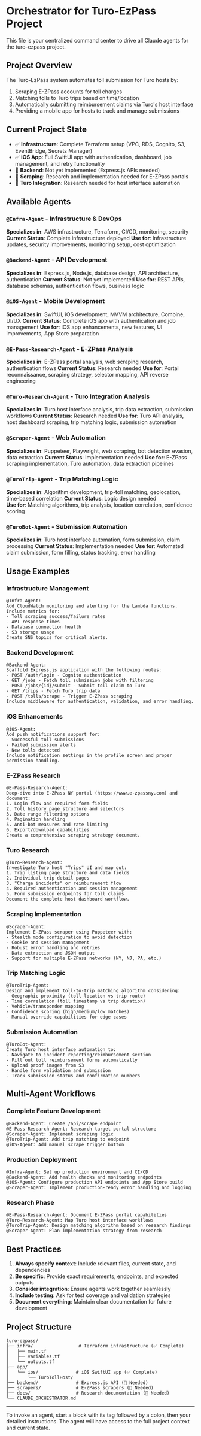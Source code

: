 # Orchestrator for Turo-EzPass Project

This file is your centralized command center to drive all Claude agents for the turo-ezpass project.  

## Project Overview
The Turo-EzPass system automates toll submission for Turo hosts by:
1. Scraping E-ZPass accounts for toll charges
2. Matching tolls to Turo trips based on time/location
3. Automatically submitting reimbursement claims via Turo's host interface
4. Providing a mobile app for hosts to track and manage submissions

## Current Project State
- ✅ **Infrastructure**: Complete Terraform setup (VPC, RDS, Cognito, S3, EventBridge, Secrets Manager)
- ✅ **iOS App**: Full SwiftUI app with authentication, dashboard, job management, and retry functionality
- 🔄 **Backend**: Not yet implemented (Express.js APIs needed)
- 🔄 **Scraping**: Research and implementation needed for E-ZPass portals
- 🔄 **Turo Integration**: Research needed for host interface automation

## Available Agents

### `@Infra-Agent` - Infrastructure & DevOps
**Specializes in**: AWS infrastructure, Terraform, CI/CD, monitoring, security
**Current Status**: Complete infrastructure deployed
**Use for**: Infrastructure updates, security improvements, monitoring setup, cost optimization

### `@Backend-Agent` - API Development  
**Specializes in**: Express.js, Node.js, database design, API architecture, authentication
**Current Status**: Not yet implemented
**Use for**: REST APIs, database schemas, authentication flows, business logic

### `@iOS-Agent` - Mobile Development
**Specializes in**: SwiftUI, iOS development, MVVM architecture, Combine, UI/UX
**Current Status**: Complete iOS app with authentication and job management
**Use for**: iOS app enhancements, new features, UI improvements, App Store preparation

### `@E-Pass-Research-Agent` - E-ZPass Analysis
**Specializes in**: E-ZPass portal analysis, web scraping research, authentication flows
**Current Status**: Research needed
**Use for**: Portal reconnaissance, scraping strategy, selector mapping, API reverse engineering

### `@Turo-Research-Agent` - Turo Integration Analysis  
**Specializes in**: Turo host interface analysis, trip data extraction, submission workflows
**Current Status**: Research needed
**Use for**: Turo API analysis, host dashboard scraping, trip matching logic, submission automation

### `@Scraper-Agent` - Web Automation
**Specializes in**: Puppeteer, Playwright, web scraping, bot detection evasion, data extraction
**Current Status**: Implementation needed
**Use for**: E-ZPass scraping implementation, Turo automation, data extraction pipelines

### `@TuroTrip-Agent` - Trip Matching Logic
**Specializes in**: Algorithm development, trip-toll matching, geolocation, time-based correlation
**Current Status**: Logic design needed  
**Use for**: Matching algorithms, trip analysis, location correlation, confidence scoring

### `@TuroBot-Agent` - Submission Automation
**Specializes in**: Turo host interface automation, form submission, claim processing
**Current Status**: Implementation needed
**Use for**: Automated claim submission, form filling, status tracking, error handling

## Usage Examples

### Infrastructure Management
```
@Infra-Agent:
Add CloudWatch monitoring and alerting for the Lambda functions. Include metrics for:
- Toll scraping success/failure rates  
- API response times
- Database connection health
- S3 storage usage
Create SNS topics for critical alerts.
```

### Backend Development
```
@Backend-Agent:
Scaffold Express.js application with the following routes:
- POST /auth/login - Cognito authentication
- GET /jobs - Fetch toll submission jobs with filtering
- POST /jobs/{id}/submit - Submit toll claim to Turo
- GET /trips - Fetch Turo trip data
- POST /tolls/scrape - Trigger E-ZPass scraping
Include middleware for authentication, validation, and error handling.
```

### iOS Enhancements  
```
@iOS-Agent:
Add push notifications support for:
- Successful toll submissions
- Failed submission alerts  
- New tolls detected
Include notification settings in the profile screen and proper permission handling.
```

### E-ZPass Research
```
@E-Pass-Research-Agent:
Deep-dive into E-ZPass NY portal (https://www.e-zpassny.com) and document:
1. Login flow and required form fields
2. Toll history page structure and selectors
3. Date range filtering options
4. Pagination handling
5. Anti-bot measures and rate limiting
6. Export/download capabilities
Create a comprehensive scraping strategy document.
```

### Turo Research
```
@Turo-Research-Agent:  
Investigate Turo host "Trips" UI and map out:
1. Trip listing page structure and data fields
2. Individual trip detail pages
3. "Charge incidents" or reimbursement flow
4. Required authentication and session management
5. Form submission endpoints for toll claims
Document the complete host dashboard workflow.
```

### Scraping Implementation
```
@Scraper-Agent:
Implement E-ZPass scraper using Puppeteer with:
- Stealth mode configuration to avoid detection
- Cookie and session management
- Robust error handling and retries
- Data extraction and JSON output
- Support for multiple E-ZPass networks (NY, NJ, PA, etc.)
```

### Trip Matching Logic
```
@TuroTrip-Agent:
Design and implement toll-to-trip matching algorithm considering:
- Geographic proximity (toll location vs trip route)
- Time correlation (toll timestamp vs trip duration)
- Vehicle/transponder mapping
- Confidence scoring (high/medium/low matches)
- Manual override capabilities for edge cases
```

### Submission Automation
```
@TuroBot-Agent:
Create Turo host interface automation to:
- Navigate to incident reporting/reimbursement section
- Fill out toll reimbursement forms automatically
- Upload proof images from S3
- Handle form validation and submission
- Track submission status and confirmation numbers
```

## Multi-Agent Workflows

### Complete Feature Development
```
@Backend-Agent: Create /api/scrape endpoint
@E-Pass-Research-Agent: Research target portal structure  
@Scraper-Agent: Implement scraping logic
@TuroTrip-Agent: Add trip matching to endpoint
@iOS-Agent: Add manual scrape trigger button
```

### Production Deployment
```
@Infra-Agent: Set up production environment and CI/CD
@Backend-Agent: Add health checks and monitoring endpoints
@iOS-Agent: Configure production API endpoints and App Store build
@Scraper-Agent: Implement production-ready error handling and logging
```

### Research Phase
```
@E-Pass-Research-Agent: Document E-ZPass portal capabilities
@Turo-Research-Agent: Map Turo host interface workflows  
@TuroTrip-Agent: Design matching algorithm based on research findings
@Scraper-Agent: Plan implementation strategy from research
```

## Best Practices

1. **Always specify context**: Include relevant files, current state, and dependencies
2. **Be specific**: Provide exact requirements, endpoints, and expected outputs  
3. **Consider integration**: Ensure agents work together seamlessly
4. **Include testing**: Ask for test coverage and validation strategies
5. **Document everything**: Maintain clear documentation for future development

## Project Structure
```
turo-ezpass/
├── infra/                 # Terraform infrastructure (✅ Complete)
│   ├── main.tf
│   ├── variables.tf
│   └── outputs.tf
├── app/
│   └── ios/              # iOS SwiftUI app (✅ Complete)
│       └── TuroTollHost/
├── backend/              # Express.js API (🔄 Needed)
├── scrapers/             # E-ZPass scrapers (🔄 Needed)  
├── docs/                 # Research documentation (🔄 Needed)
└── CLAUDE_ORCHESTRATOR.md
```

---

To invoke an agent, start a block with its tag followed by a colon, then your detailed instructions. The agent will have access to the full project context and current state.